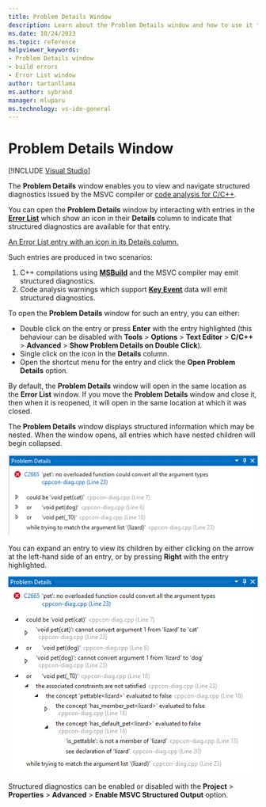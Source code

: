 ```yaml
---
title: Problem Details Window
description: Learn about the Problem Details window and how to use it to navigate structured diagnostics.
ms.date: 10/24/2023
ms.topic: reference
helpviewer_keywords:
- Problem Details window
- build errors
- Error List window
author: tartanllama
ms.author: sybrand
manager: mluparu
ms.technology: vs-ide-general
---
```


# Problem Details Window

 [!INCLUDE [Visual Studio](~/includes/applies-to-version/vs-windows-only.md)]

The **Problem Details** window enables you to view and navigate structured diagnostics issued by the MSVC compiler or [code analysis for C/C++](https://learn.microsoft.com/en-us/cpp/code-quality/code-analysis-for-c-cpp-overview).

You can open the **Problem Details** window by interacting with entries in the [**Error List**](../../ide/reference/error-list.md) which show an icon in their **Details** column to indicate that structured diagnostics are available for that entry. 

[An Error List entry with an icon in its Details column.](media/error-list-details-column.png)

Such entries are produced in two scenarios:

1. C++ compilations using [**MSBuild**](/cpp/build/creating-and-managing-visual-cpp-projects) and the MSVC compiler may emit structured diagnostics.
2. Code analysis warnings which support [**Key Event**](https://devblogs.microsoft.com/cppblog/microsoft-cpp-code-analysis-warnings-with-key-events) data will emit structured diagnostics.

To open the **Problem Details** window for such an entry, you can either:

- Double click on the entry or press **Enter** with the entry highlighted (this behaviour can be disabled with **Tools** > **Options** > **Text Editor** > **C/C++** > **Advanced** > **Show Problem Details on Double Click**).
- Single click on the icon in the **Details** column.
- Open the shortcut menu for the entry and click the **Open Problem Details** option.

By default, the **Problem Details** window will open in the same location as the **Error List** window. If you move the **Problem Details** window and close it, then when it is reopened, it will open in the same location at which it was closed.

The **Problem Details** window displays structured information which may be nested. When the window opens, all entries which have nested children will begin collapsed.

![The Problem Details window with all children collapsed](media/problem-details-collapsed.png)

You can expand an entry to view its children by either clicking on the arrow at the left-hand side of an entry, or by pressing **Right** with the entry highlighted.

![The Problem Details window with some children expanded](media/problem-details-expanded.png)

Structured diagnostics can be enabled or disabled with the **Project** > **Properties** > **Advanced** > **Enable MSVC Structured Output** option.


  
